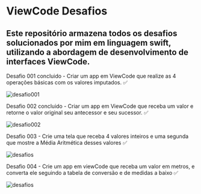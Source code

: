 # ViewCode Desafios
## Este repositório armazena todos os desafios solucionados por mim em linguagem swift, utilizando a abordagem de desenvolvimento  de interfaces ViewCode.

Desafio 001 concluido - Criar um app em ViewCode que realize as 4 operações básicas  com os valores imputados. :white_check_mark:

![desafio001](https://user-images.githubusercontent.com/97313575/170421932-0ed9093f-43b0-412c-88a6-1d81eb1494d7.png)

Desafio 002 concluido - Criar um app em ViewCode que receba um valor e retorne o valor original seu antecessor e seu sucessor. :white_check_mark:

![desafio002](https://user-images.githubusercontent.com/97313575/171788702-32739bd2-a27f-40f9-aad4-be5db8439334.png)

Desafio 003 - Crie uma tela que receba 4 valores inteiros e uma segunda que mostre a Média Aritmética desses valores :white_check_mark:

![desafios](https://user-images.githubusercontent.com/97313575/171987377-a9638fe5-9d85-43e6-b1bd-b29f32063701.png)

Desafio 004 - Crie um app em viewCode que receba um valor em metros, e converta ele seguindo a tabela de conversão e de medidas a baixo :white_check_mark:

![desafios](https://user-images.githubusercontent.com/97313575/172033290-5e5a1e84-e90b-4bcf-906d-e3cab79e8783.png)
